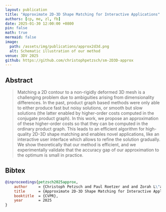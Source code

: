 ```yaml
---
layout: publication
title: "Approximate 2D-3D Shape Matching for Interactive Applications"
authors: [cp, me, zl, fb]
date: 2025-01-30 12:00:00 +0800
pin: false
math: true
mermaid: false
image:
  path: /assets/img/publications/approx2d3d.png
  alt: Schematic illustration of our method
venue: 3DV 2025
github: https://github.com/christophpetzsch/sm-2D3D-approx
---
```


## Abstract

> Matching a 2D contour to a non-rigidly deformed 3D mesh is a challenging problem due to ambiguities arising from dimensionality differences. In the past, product graph based methods were only able to either produce fast but noisy solutions, or smooth but slow solutions (the latter enabled by higher-order costs computed in the conjugate product graph). In this work, we propose an approximation of these higher-order costs so that they can be computed in the ordinary product graph. This leads to an efficient algorithm for high-quality 2D-3D shape matching and enables novel applications, like an interactive user interface which allows to refine the solution gradually. We show theoretically that our method is efficient, and we experimentally validate  that the accuracy gap of our approximation to the optimum is small in practice.


## Bibtex
```bibtex
@inproceedings{petzsch2025approx,
    author     = {Christoph Petzsch and Paul Roetzer and and Zorah L\"ahner and Florian Bernard},
    title      = {Approximate 2D-3D Shape Matching for Interactive Applications},
    booktitle  = {CVPR},
    year       = 2025
}
```
